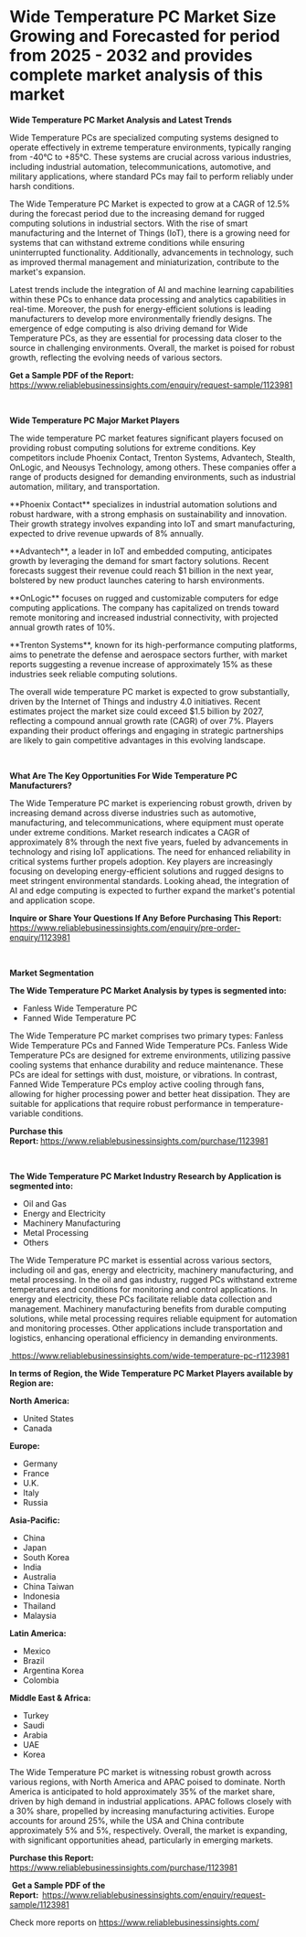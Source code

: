 <p><h1>Wide Temperature PC Market Size Growing and Forecasted for period from 2025 - 2032 and provides complete market analysis of this market</h1></p><p><strong>Wide Temperature PC Market Analysis and Latest Trends</strong></p>
<p><p>Wide Temperature PCs are specialized computing systems designed to operate effectively in extreme temperature environments, typically ranging from -40°C to +85°C. These systems are crucial across various industries, including industrial automation, telecommunications, automotive, and military applications, where standard PCs may fail to perform reliably under harsh conditions.</p><p>The Wide Temperature PC Market is expected to grow at a CAGR of 12.5% during the forecast period due to the increasing demand for rugged computing solutions in industrial sectors. With the rise of smart manufacturing and the Internet of Things (IoT), there is a growing need for systems that can withstand extreme conditions while ensuring uninterrupted functionality. Additionally, advancements in technology, such as improved thermal management and miniaturization, contribute to the market's expansion.</p><p>Latest trends include the integration of AI and machine learning capabilities within these PCs to enhance data processing and analytics capabilities in real-time. Moreover, the push for energy-efficient solutions is leading manufacturers to develop more environmentally friendly designs. The emergence of edge computing is also driving demand for Wide Temperature PCs, as they are essential for processing data closer to the source in challenging environments. Overall, the market is poised for robust growth, reflecting the evolving needs of various sectors.</p></p>
<p><strong>Get a Sample PDF of the Report:&nbsp;</strong> <a href="https://www.reliablebusinessinsights.com/enquiry/request-sample/1123981?utm_campaign=2242&utm_medium=2&utm_source=Github&utm_content=ia&utm_term=06042025&utm_id=wide-temperature-pc">https://www.reliablebusinessinsights.com/enquiry/request-sample/1123981</a></p>
<p>&nbsp;</p>
<p><strong>Wide Temperature PC Major Market Players</strong></p>
<p><p>The wide temperature PC market features significant players focused on providing robust computing solutions for extreme conditions. Key competitors include Phoenix Contact, Trenton Systems, Advantech, Stealth, OnLogic, and Neousys Technology, among others. These companies offer a range of products designed for demanding environments, such as industrial automation, military, and transportation.</p><p>**Phoenix Contact** specializes in industrial automation solutions and robust hardware, with a strong emphasis on sustainability and innovation. Their growth strategy involves expanding into IoT and smart manufacturing, expected to drive revenue upwards of 8% annually. </p><p>**Advantech**, a leader in IoT and embedded computing, anticipates growth by leveraging the demand for smart factory solutions. Recent forecasts suggest their revenue could reach $1 billion in the next year, bolstered by new product launches catering to harsh environments.</p><p>**OnLogic** focuses on rugged and customizable computers for edge computing applications. The company has capitalized on trends toward remote monitoring and increased industrial connectivity, with projected annual growth rates of 10%.</p><p>**Trenton Systems**, known for its high-performance computing platforms, aims to penetrate the defense and aerospace sectors further, with market reports suggesting a revenue increase of approximately 15% as these industries seek reliable computing solutions.</p><p>The overall wide temperature PC market is expected to grow substantially, driven by the Internet of Things and industry 4.0 initiatives. Recent estimates project the market size could exceed $1.5 billion by 2027, reflecting a compound annual growth rate (CAGR) of over 7%. Players expanding their product offerings and engaging in strategic partnerships are likely to gain competitive advantages in this evolving landscape.</p></p>
<p>&nbsp;</p>
<p><strong>What Are The Key Opportunities For Wide Temperature PC Manufacturers?</strong></p>
<p><p>The Wide Temperature PC market is experiencing robust growth, driven by increasing demand across diverse industries such as automotive, manufacturing, and telecommunications, where equipment must operate under extreme conditions. Market research indicates a CAGR of approximately 8% through the next five years, fueled by advancements in technology and rising IoT applications. The need for enhanced reliability in critical systems further propels adoption. Key players are increasingly focusing on developing energy-efficient solutions and rugged designs to meet stringent environmental standards. Looking ahead, the integration of AI and edge computing is expected to further expand the market's potential and application scope.</p></p>
<p><strong>Inquire or Share Your Questions If Any Before Purchasing This Report:</strong> <a href="https://www.reliablebusinessinsights.com/enquiry/pre-order-enquiry/1123981?utm_campaign=2242&utm_medium=2&utm_source=Github&utm_content=ia&utm_term=06042025&utm_id=wide-temperature-pc">https://www.reliablebusinessinsights.com/enquiry/pre-order-enquiry/1123981</a></p>
<p>&nbsp;</p>
<p><strong>Market Segmentation</strong></p>
<p><strong>The Wide Temperature PC Market Analysis by types is segmented into:</strong></p>
<p><ul><li>Fanless Wide Temperature PC</li><li>Fanned Wide Temperature PC</li></ul></p>
<p><p>The Wide Temperature PC market comprises two primary types: Fanless Wide Temperature PCs and Fanned Wide Temperature PCs. Fanless Wide Temperature PCs are designed for extreme environments, utilizing passive cooling systems that enhance durability and reduce maintenance. These PCs are ideal for settings with dust, moisture, or vibrations. In contrast, Fanned Wide Temperature PCs employ active cooling through fans, allowing for higher processing power and better heat dissipation. They are suitable for applications that require robust performance in temperature-variable conditions.</p></p>
<p><strong>Purchase this Report:&nbsp;</strong><a href="https://www.reliablebusinessinsights.com/purchase/1123981?utm_campaign=2242&utm_medium=2&utm_source=Github&utm_content=ia&utm_term=06042025&utm_id=wide-temperature-pc">https://www.reliablebusinessinsights.com/purchase/1123981</a></p>
<p>&nbsp;</p>
<p><strong>The Wide Temperature PC Market Industry Research by Application is segmented into:</strong></p>
<p><ul><li>Oil and Gas</li><li>Energy and Electricity</li><li>Machinery Manufacturing</li><li>Metal Processing</li><li>Others</li></ul></p>
<p><p>The Wide Temperature PC market is essential across various sectors, including oil and gas, energy and electricity, machinery manufacturing, and metal processing. In the oil and gas industry, rugged PCs withstand extreme temperatures and conditions for monitoring and control applications. In energy and electricity, these PCs facilitate reliable data collection and management. Machinery manufacturing benefits from durable computing solutions, while metal processing requires reliable equipment for automation and monitoring processes. Other applications include transportation and logistics, enhancing operational efficiency in demanding environments.</p></p>
<p><a href="https://www.reliablebusinessinsights.com/wide-temperature-pc-r1123981?utm_campaign=2242&utm_medium=2&utm_source=Github&utm_content=ia&utm_term=06042025&utm_id=wide-temperature-pc">&nbsp;https://www.reliablebusinessinsights.com/wide-temperature-pc-r1123981</a></p>
<p><strong>In terms of Region, the Wide Temperature PC Market Players available by Region are:</strong></p>
<p>
    <p> <strong> North America: </strong>
        <ul>
            <li>United States</li>
            <li>Canada</li>
        </ul>
        </p> 
    <p> <strong> Europe: </strong>
        <ul>
            <li>Germany</li>
            <li>France</li>
            <li>U.K.</li>
            <li>Italy</li>
            <li>Russia</li>
        </ul>
        </p> 
    <p> <strong> Asia-Pacific: </strong>
        <ul>
            <li>China</li>
            <li>Japan</li>
            <li>South Korea</li>
            <li>India</li>
            <li>Australia</li>
            <li>China Taiwan</li>
            <li>Indonesia</li>
            <li>Thailand</li>
            <li>Malaysia</li>
        </ul>
        </p> 
    <p> <strong> Latin America: </strong>
        <ul>
            <li>Mexico</li>
            <li>Brazil</li>
            <li>Argentina Korea</li>
            <li>Colombia</li>
        </ul>
        </p> 
    <p> <strong> Middle East & Africa: </strong>
        <ul>
            <li>Turkey</li>
            <li>Saudi</li>
            <li>Arabia</li>
            <li>UAE</li>
            <li>Korea</li>
        </ul>
    </p>
    </p>
<p><p>The Wide Temperature PC market is witnessing robust growth across various regions, with North America and APAC poised to dominate. North America is anticipated to hold approximately 35% of the market share, driven by high demand in industrial applications. APAC follows closely with a 30% share, propelled by increasing manufacturing activities. Europe accounts for around 25%, while the USA and China contribute approximately 5% and 5%, respectively. Overall, the market is expanding, with significant opportunities ahead, particularly in emerging markets.</p></p>
<p><strong>Purchase this Report: </strong><a href="https://www.reliablebusinessinsights.com/purchase/1123981?utm_campaign=2242&utm_medium=2&utm_source=Github&utm_content=ia&utm_term=06042025&utm_id=wide-temperature-pc">https://www.reliablebusinessinsights.com/purchase/1123981</a></p>
<p>&nbsp;<strong>Get a Sample PDF of the Report:&nbsp;&nbsp;</strong><a href="https://www.reliablebusinessinsights.com/enquiry/request-sample/1123981?utm_campaign=2242&utm_medium=2&utm_source=Github&utm_content=ia&utm_term=06042025&utm_id=wide-temperature-pc">https://www.reliablebusinessinsights.com/enquiry/request-sample/1123981</a></p>
<p><strong></strong></p>
<p>Check more reports on <a href="https://www.reliablebusinessinsights.com/?utm_campaign=2242&utm_medium=2&utm_source=Github&utm_content=ia&utm_term=06042025&utm_id=wide-temperature-pc">https://www.reliablebusinessinsights.com/</a></p>